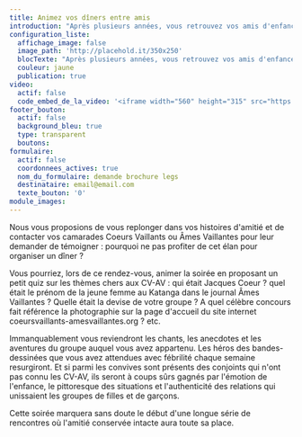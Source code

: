 ```yaml
---
title: Animez vos dîners entre amis
introduction: "Après plusieurs années, vous retrouvez vos amis d'enfance. Ensemble, essayez-vous au quiz des Coeurs Vaillants et Âmes Vaillantes."
configuration_liste:
  affichage_image: false
  image_path: 'http://placehold.it/350x250'
  blocTexte: "Après plusieurs années, vous retrouvez vos amis d'enfance. Ensemble, essayez-vous au quiz des Coeurs Vaillants et Âmes Vaillantes."
  couleur: jaune
  publication: true
video:
  actif: false
  code_embed_de_la_video: '<iframe width="560" height="315" src="https://www.youtube.com/embed/7Lw7n1ymXAY" frameborder="0" allowfullscreen></iframe>'
footer_bouton:
  actif: false
  background_bleu: true
  type: transparent
  boutons:
formulaire:
  actif: false
  coordonnees_actives: true
  nom_du_formulaire: demande brochure legs
  destinataire: email@email.com
  texte_bouton: '0'
module_images:
---
```



Nous vous proposions de vous replonger dans vos histoires d'amitié et de contacter vos camarades Coeurs Vaillants ou Âmes Vaillantes pour leur demander de témoigner : pourquoi ne pas profiter de cet élan pour organiser un dîner ?

Vous pourriez, lors de ce rendez-vous, animer la soirée en proposant un petit quiz sur les thèmes chers aux CV-AV : qui était Jacques Coeur ? quel était le prénom de la jeune femme au Katanga dans le journal Âmes Vaillantes ? Quelle était la devise de votre groupe ? A quel célèbre concours fait référence la photographie sur la page d'accueil du site internet coeursvaillants-amesvaillantes.org ? etc.

Immanquablement vous reviendront les chants, les anecdotes et les aventures du groupe auquel vous avez appartenu. Les héros des bandes-dessinées que vous avez attendues avec fébrilité chaque semaine resurgiront. Et si parmi les convives sont présents des conjoints qui n'ont pas connu les CV-AV, ils seront à coups sûrs gagnés par l'émotion de l'enfance, le pittoresque des situations et l'authenticité des relations qui unissaient les groupes de filles et de garçons.

Cette soirée marquera sans doute le début d'une longue série de rencontres où l'amitié conservée intacte aura toute sa place.
